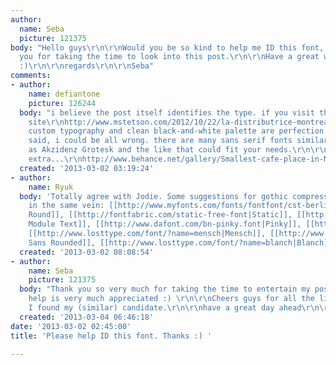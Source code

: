 ```yaml
---
author:
  name: Seba
  picture: 121375
body: "Hello guys\r\n\r\nWould you be so kind to help me ID this font, please?\r\n\r\nThank
  you for taking the time to look into this post.\r\n\r\nHave a great weekend ahead
  :)\r\n\r\nregards\r\n\r\nSeba"
comments:
- author:
    name: defiantone
    picture: 126244
  body: "i believe the post itself identifies the type. if you visit the designer's
    site\r\nhttp://www.mstetson.com/2012/10/22/la-distributrice-montreal/\r\nit states:\r\n\"The
    custom typography and clean black-and-white palette are perfection.\"\r\n\r\nthat
    said, i could be all wrong. there are many sans serif fonts similar to this, such
    as Akzidenz Grotesk and the like that could fit your needs.\r\n\r\nedit: a little
    extra...\r\nhttp://www.behance.net/gallery/Smallest-cafe-place-in-North-America-visual-identity/5596801"
  created: '2013-03-02 03:19:24'
- author:
    name: Ryuk
  body: 'Totally agree with Jodie. Some suggestions for gothic compressed rounded
    in the same vein: [[http://www.myfonts.com/fonts/fontfont/cst-berlin|Cst Berlin
    Round]], [[http://fontfabric.com/static-free-font|Static]], [[http://www.myfonts.com/fonts/fw-acme/af-module-text|AF
    Module Text]], [[http://www.dafont.com/bn-pinky.font|Pinky]], [[http://www.myfonts.com/fonts/suomi/titillation/|Titillation]],
    [[http://www.losttype.com/font/?name=mensch|Mensch]], [[http://www.fontsquirrel.com/fonts/ostrich-sans|Ostrich
    Sans Rounded]], [[http://www.losttype.com/font/?name=blanch|Blanch]], [[http://www.behance.net/gallery/Free-font-FV-Almelo/3131327|Almelo]]'
  created: '2013-03-02 08:08:54'
- author:
    name: Seba
    picture: 121375
  body: "Thank you so very much for taking the time to entertain my post.\r\n\r\nYour
    help is very much appreciated :) \r\n\r\nCheers guys for all the links. I think
    I found my (similar) candidate.\r\n\r\nhave a great day ahead\r\n\r\nSeba"
  created: '2013-03-04 06:46:18'
date: '2013-03-02 02:45:00'
title: 'Please help ID this font. Thanks :) '

---
```

